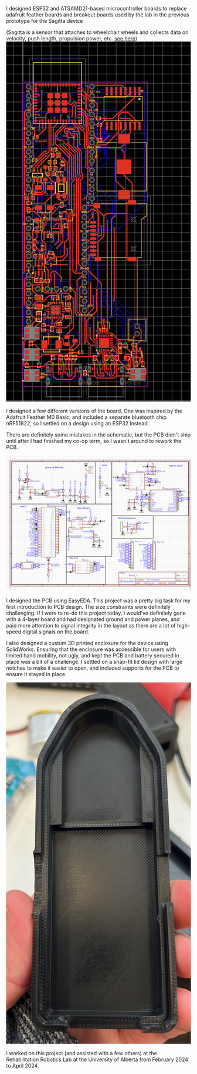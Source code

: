 I designed ESP32 and ATSAMD21-based microcontroller boards to replace adafruit feather boards and breakout boards used by the lab in the previous prototype for the Sagitta device 

(Sagitta is a sensor that attaches to wheelchair wheels and collects data on velocity, push length, propulsion power, etc. [see here](https://www.clicknpush.ca/sagitta))
<img src="assets/images/sagitta_layout.png" alt="image of PCB layout">

I designed a few different versions of the board. One was inspired by the Adafruit Feather M0 Basic, and included a separate bluetooth chip nRF51822, so I settled on a design using an ESP32 instead. 

There are definitely some mistakes in the schematic, but the PCB didn't ship until after I had finished my co-op term, so I wasn't around to rework the PCB. 

<img src="assets/images/sagitta_schematic.png" alt="image of one of the schematics">

I designed the PCB using EasyEDA. This project was a pretty big task for my first introduction to PCB design. The size constraints were definitely challenging. If I were to re-do this project today, I would've definitely gone with a 4-layer board and had designated ground and power planes, and paid more attention to signal integrity in the layout as there are a lot of high-speed digital signals on the board. 

I also designed a custum 3D printed enclosure for the device using SolidWorks. Ensuring that the enclosure was accessible for users with limited hand mobility, not ugly, and kept the PCB and battery secured in place was a bit of a challenge. I settled on a snap-fit lid design with large notches to make it easier to open, and included supports for the PCB to ensure it stayed in place. 

<img src="assets/images/sagitta_case.jpg" alt="image of case">

I worked on this project (and assisted with a few others) at the Rehabilitation Robotics Lab at the University of Alberta from February 2024 to April 2024. 
